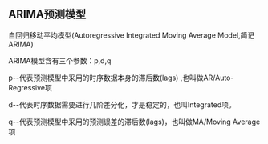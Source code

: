 ## ARIMA预测模型

自回归移动平均模型(Autoregressive Integrated Moving Average Model,简记ARIMA)

ARIMA模型含有三个参数：p,d,q

p--代表预测模型中采用的时序数据本身的滞后数(lags) ,也叫做AR/Auto-Regressive项

d--代表时序数据需要进行几阶差分化，才是稳定的，也叫Integrated项。

q--代表预测模型中采用的预测误差的滞后数(lags)，也叫做MA/Moving Average项
